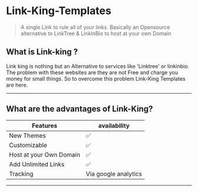 # Link-King-Templates
> A single Link to rule all of your links. Basically an Opensource alternative to LinkTree & LinkInBio to host at your own Domain

## What is Link-king ?

Link king is nothing but an Alternative to services like 'Linktree' or linkinbio. The problem with these websites are they are not Free and charge you money for small things. So to overcome this problem Link-King Templates are here.

------------

## What are the advantages of Link-King?
|  Features |  availability |
| ------------ | ------------ |
|  New Themes |  :white_check_mark: |
|  Customizable |  :white_check_mark: |
|  Host at your Own Domain |   :white_check_mark:|
| Add Unlimited Links   | :white_check_mark:  |
|  Tracking |   Via google analytics |

------------


